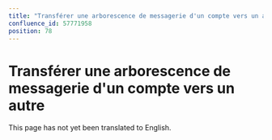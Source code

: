 ```yaml
---
title: "Transférer une arborescence de messagerie d'un compte vers un autre"
confluence_id: 57771958
position: 78
---
```

# Transférer une arborescence de messagerie d'un compte vers un autre


This page has not yet been translated to English.

